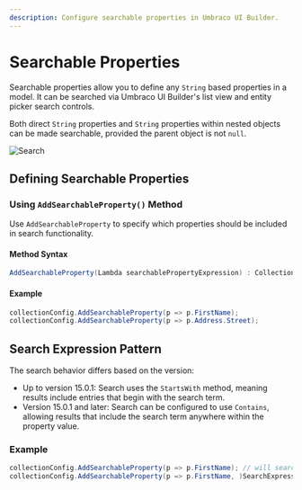 ```yaml
---
description: Configure searchable properties in Umbraco UI Builder.
---
```


# Searchable Properties

Searchable properties allow you to define any `String` based properties in a model. It can be searched via Umbraco UI Builder's list view and entity picker search controls.

Both direct `String` properties and `String` properties within nested objects can be made searchable, provided the parent object is not `null`.

![Search](../images/search.png)

## Defining Searchable Properties

### Using `AddSearchableProperty()` Method

Use `AddSearchableProperty` to specify which properties should be included in search functionality.

#### Method Syntax

```cs
AddSearchableProperty(Lambda searchablePropertyExpression) : CollectionConfigBuilder<TEntityType>
```

#### Example

````cs
collectionConfig.AddSearchableProperty(p => p.FirstName);
collectionConfig.AddSearchableProperty(p => p.Address.Street);
````

## Search Expression Pattern

The search behavior differs based on the version:

- Up to version 15.0.1: Search uses the `StartsWith` method, meaning results include entries that begin with the search term.
- Version 15.0.1 and later: Search can be configured to use `Contains`, allowing results that include the search term anywhere within the property value.

### Example

````csharp
collectionConfig.AddSearchableProperty(p => p.FirstName); // will search for keywords that start with.
collectionConfig.AddSearchableProperty(p => p.FirstName, )SearchExpressionPattern.Contains); // will search for keywords that are contained.
````
